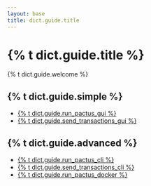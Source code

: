 ```yaml
---
layout: base
title: dict.guide.title
---
```


# {% t dict.guide.title %}

{% t dict.guide.welcome %}

## {% t dict.guide.simple %}

<ul class="list-unstyled">
  <li><a href="{{ site.baseurl }}/user-guides/run-pactus-gui">{% t dict.guide.run_pactus_gui %}</a></li>
  <li><a href="{{ site.baseurl }}/user-guides/send-transactions-gui">{% t dict.guide.send_transactions_gui %}</a></li>
</ul>

## {% t dict.guide.advanced %}

<ul class="list-unstyled">
  <li><a href="{{ site.baseurl }}/user-guides/run-pactus-cli">{% t dict.guide.run_pactus_cli %}</a></li>
  <li><a href="{{ site.baseurl }}/user-guides/send-transactions-cli">{% t dict.guide.send_transactions_cli %}</a></li>
  <li><a href="{{ site.baseurl }}/user-guides/run-pactus-docker">{% t dict.guide.run_pactus_docker %}</a></li>
</ul>
